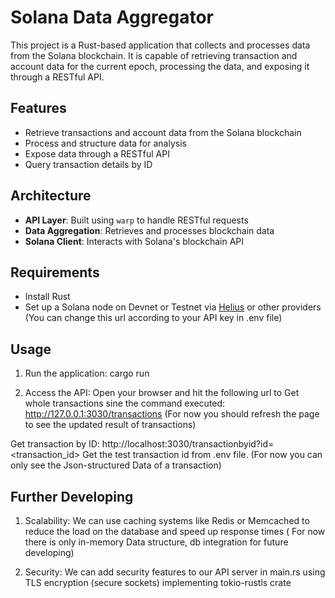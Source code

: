 # Solana Data Aggregator

This project is a Rust-based application that collects and processes data from the Solana blockchain. It is capable of retrieving transaction and account data for the current epoch, processing the data, and exposing it through a RESTful API.

## Features

- Retrieve transactions and account data from the Solana blockchain
- Process and structure data for analysis
- Expose data through a RESTful API
- Query transaction details by ID

## Architecture

- **API Layer**: Built using `warp` to handle RESTful requests
- **Data Aggregation**: Retrieves and processes blockchain data
- **Solana Client**: Interacts with Solana's blockchain API

## Requirements

- Install Rust
- Set up a Solana node on Devnet or Testnet via [Helius]("https://mainnet.helius-rpc.com/?<YOUR_API_KEY_HERE>";
) or other providers
(You can change this url according to your API key in .env file)

## Usage

1. Run the application:
    cargo run

2. Access the API:
Open your browser and hit the following url to 
Get whole transactions sine the command executed: 
http://127.0.0.1:3030/transactions
(For now you should refresh the page to see the updated result of transactions)

Get transaction by ID: http://localhost:3030/transactionbyid?id=<transaction_id>
Get the test transaction id from .env file.
(For now you can only see the Json-structured Data of a transaction)


## Further Developing

1. Scalability:
    We can use caching systems like Redis or Memcached to reduce the load on the database and speed up response times
    ( For now there is only in-memory Data structure, db integration for future developing)

2. Security:
    We can add security features to our API server in main.rs using TLS encryption (secure sockets) implementing tokio-rustls crate 
